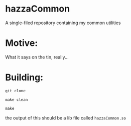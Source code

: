 # hazzaCommon
A single-filed repository containing my common utilities

# Motive:

What it says on the tin, really... 

# Building:

```
git clone 

make clean

make
```

the output of this should be a lib file called ``hazzaCommon.so``

